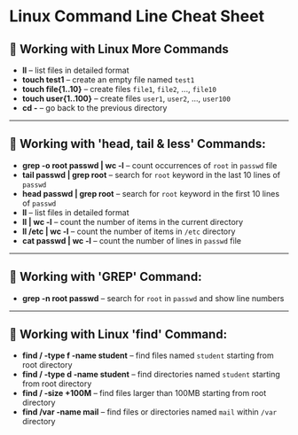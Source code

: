 # Linux Command Line Cheat Sheet

## 🔹 Working with Linux More Commands
- **ll** – list files in detailed format  
- **touch test1** – create an empty file named `test1`  
- **touch file{1..10}** – create files `file1`, `file2`, ..., `file10`  
- **touch user{1..100}** – create files `user1`, `user2`, ..., `user100`  
- **cd -** – go back to the previous directory  

---

## 🔹 Working with 'head, tail & less' Commands:
- **grep -o root passwd | wc -l** – count occurrences of `root` in `passwd` file  
- **tail passwd | grep root** – search for `root` keyword in the last 10 lines of `passwd`  
- **head passwd | grep root** – search for `root` keyword in the first 10 lines of `passwd`  
- **ll** – list files in detailed format  
- **ll | wc -l** – count the number of items in the current directory  
- **ll /etc | wc -l** – count the number of items in `/etc` directory  
- **cat passwd | wc -l** – count the number of lines in `passwd` file  

---

## 🔹 Working with 'GREP' Command:
- **grep -n root passwd** – search for `root` in `passwd` and show line numbers  

---

## 🔹 Working with Linux 'find' Command:
- **find / -type f -name student** – find files named `student` starting from root directory  
- **find / -type d -name student** – find directories named `student` starting from root directory  
- **find / -size +100M** – find files larger than 100MB starting from root directory  
- **find /var -name mail** – find files or directories named `mail` within `/var` directory  
